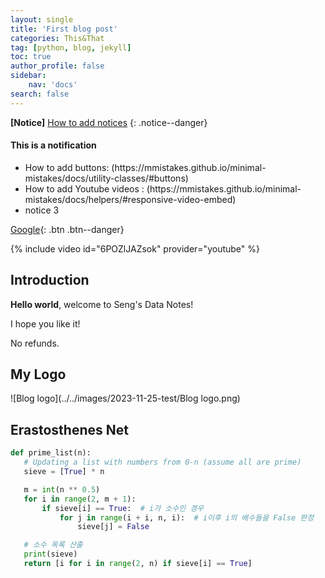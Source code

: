 ```yaml
---
layout: single
title: 'First blog post'
categories: This&That
tag: [python, blog, jekyll]
toc: true
author_profile: false
sidebar:
    nav: 'docs'
search: false
---
```


**[Notice]** [How to add notices](https://mmistakes.github.io/minimal-mistakes/docs/utility-classes/#notices)
{: .notice--danger}

<div class ="notice--success">
<h4>This is a notification</h4>
<ul>
    <li> How to add buttons: (https://mmistakes.github.io/minimal-mistakes/docs/utility-classes/#buttons) </li>
    <li> How to add Youtube videos : (https://mmistakes.github.io/minimal-mistakes/docs/helpers/#responsive-video-embed) </li>
    <li> notice 3 </li>
</ul>
</div>

[Google](https://google.com){: .btn .btn--danger}

{% include video id="6POZlJAZsok" provider="youtube" %}


## Introduction ## 

**Hello world**, welcome to Seng's Data Notes!

I hope you like it!

No refunds. 



## My Logo ##

![Blog logo](../../images/2023-11-25-test/Blog logo.png)

## Erastosthenes Net

```python
def prime_list(n):
   # Updating a list with numbers from 0-n (assume all are prime)
   sieve = [True] * n

   m = int(n ** 0.5)
   for i in range(2, m + 1):
       if sieve[i] == True:  # i가 소수인 경우
           for j in range(i + i, n, i):  # i이후 i의 배수들을 False 판정
               sieve[j] = False

   # 소수 목록 산출
   print(sieve)
   return [i for i in range(2, n) if sieve[i] == True]
```

